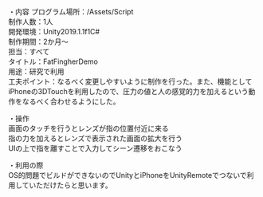 ・内容
プログラム場所：/Assets/Script  
制作人数：1人  
開発環境：Unity2019.1.1f1C#  
制作期間：2か月～  
担当：すべて  
タイトル：FatFingherDemo  
用途：研究で利用  
工夫ポイント：なるべく変更しやすいように制作を行った。また、機能としてiPhoneの3DTouchを利用したので、圧力の値と人の感覚的力を加えるという動作をなるべく合わせるようにした。  　

・操作  
画面のタッチを行うとレンズが指の位置付近に来る  
指の力を加えるとレンズで表示された画面の拡大を行う  
UIの上で指を離すことで入力してシーン遷移をおこなう  

・利用の際  
OS的問題でビルドができないのでUnityとiPhoneをUnityRemoteでつないで利用していただけたらと思います。  
